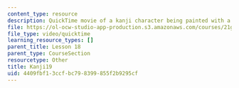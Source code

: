 ```yaml
---
content_type: resource
description: QuickTime movie of a kanji character being painted with a brush.
file: https://ol-ocw-studio-app-production.s3.amazonaws.com/courses/21g-504-japanese-iv-spring-2009/4409fbf13ccfbc798399855f2b9295cf_Kanji19.mov
file_type: video/quicktime
learning_resource_types: []
parent_title: Lesson 18
parent_type: CourseSection
resourcetype: Other
title: Kanji19
uid: 4409fbf1-3ccf-bc79-8399-855f2b9295cf
---
```

